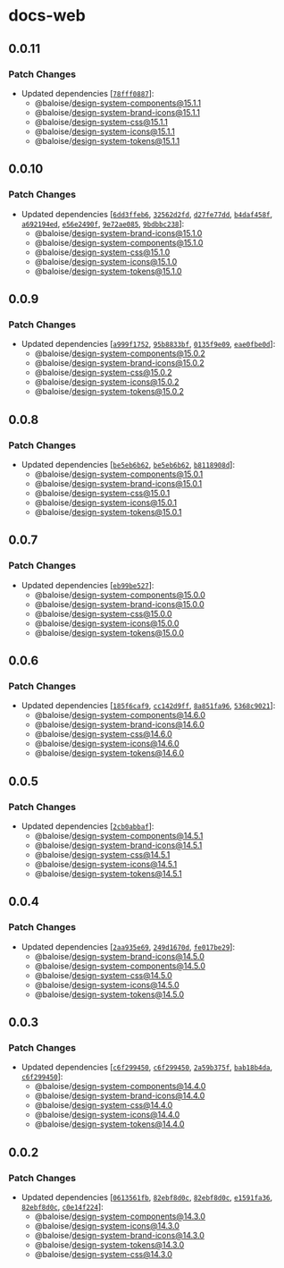 # docs-web

## 0.0.11

### Patch Changes

- Updated dependencies [[`78fff0887`](https://github.com/baloise/design-system/commit/78fff0887478700e31f4f052a61d520ffbddb0fb)]:
  - @baloise/design-system-components@15.1.1
  - @baloise/design-system-brand-icons@15.1.1
  - @baloise/design-system-css@15.1.1
  - @baloise/design-system-icons@15.1.1
  - @baloise/design-system-tokens@15.1.1

## 0.0.10

### Patch Changes

- Updated dependencies [[`6dd3ffeb6`](https://github.com/baloise/design-system/commit/6dd3ffeb67e4e78cd921e8148920277a4cb5e40f), [`32562d2fd`](https://github.com/baloise/design-system/commit/32562d2fd9c3ddeb0be252c370af8dbdd54b2370), [`d27fe77dd`](https://github.com/baloise/design-system/commit/d27fe77dd9c24c9da4a4ac7dd2be1a90ae4033cd), [`b4daf458f`](https://github.com/baloise/design-system/commit/b4daf458fc2e051c500db538b7cbecbeb9352c7b), [`a692194ed`](https://github.com/baloise/design-system/commit/a692194ed7085cb97fd4bc1f25f38f276327d277), [`e56e2490f`](https://github.com/baloise/design-system/commit/e56e2490f45ba1d707401d0121489c0869eebe7b), [`9e72ae085`](https://github.com/baloise/design-system/commit/9e72ae085e52b55c53552a427737818b14b0f187), [`9bdbbc238`](https://github.com/baloise/design-system/commit/9bdbbc23817260977e226d85db1cb527a5bad273)]:
  - @baloise/design-system-brand-icons@15.1.0
  - @baloise/design-system-components@15.1.0
  - @baloise/design-system-css@15.1.0
  - @baloise/design-system-icons@15.1.0
  - @baloise/design-system-tokens@15.1.0

## 0.0.9

### Patch Changes

- Updated dependencies [[`a999f1752`](https://github.com/baloise/design-system/commit/a999f1752d62cd3d31da085ad7d9ffbf1551352c), [`95b8833bf`](https://github.com/baloise/design-system/commit/95b8833bf2d716842131f18da39f41e9820b771e), [`0135f9e09`](https://github.com/baloise/design-system/commit/0135f9e09923066c9a38442b63aa921478912d6e), [`eae0fbe0d`](https://github.com/baloise/design-system/commit/eae0fbe0df233634f2611de05b20b4b1486b1542)]:
  - @baloise/design-system-components@15.0.2
  - @baloise/design-system-brand-icons@15.0.2
  - @baloise/design-system-css@15.0.2
  - @baloise/design-system-icons@15.0.2
  - @baloise/design-system-tokens@15.0.2

## 0.0.8

### Patch Changes

- Updated dependencies [[`be5eb6b62`](https://github.com/baloise/design-system/commit/be5eb6b620906a5fbbf152576f1ffabf0d9be8d9), [`be5eb6b62`](https://github.com/baloise/design-system/commit/be5eb6b620906a5fbbf152576f1ffabf0d9be8d9), [`b8118908d`](https://github.com/baloise/design-system/commit/b8118908d98440fc0f1d1821ddfccbc0664aecf2)]:
  - @baloise/design-system-components@15.0.1
  - @baloise/design-system-brand-icons@15.0.1
  - @baloise/design-system-css@15.0.1
  - @baloise/design-system-icons@15.0.1
  - @baloise/design-system-tokens@15.0.1

## 0.0.7

### Patch Changes

- Updated dependencies [[`eb99be527`](https://github.com/baloise/design-system/commit/eb99be527b27b61c39e0477fd74f64109a6f9609)]:
  - @baloise/design-system-components@15.0.0
  - @baloise/design-system-brand-icons@15.0.0
  - @baloise/design-system-css@15.0.0
  - @baloise/design-system-icons@15.0.0
  - @baloise/design-system-tokens@15.0.0

## 0.0.6

### Patch Changes

- Updated dependencies [[`185f6caf9`](https://github.com/baloise/design-system/commit/185f6caf9b79e7afcbb97aeda15010f54a1eb842), [`cc142d9ff`](https://github.com/baloise/design-system/commit/cc142d9ff32b76cd38f5714d22ed5c08e4e74473), [`8a851fa96`](https://github.com/baloise/design-system/commit/8a851fa965eb06c1ac0100d02c5e033832fa273b), [`5368c9021`](https://github.com/baloise/design-system/commit/5368c9021b05e5d2a966feb63008f5c7d5b5ab99)]:
  - @baloise/design-system-components@14.6.0
  - @baloise/design-system-brand-icons@14.6.0
  - @baloise/design-system-css@14.6.0
  - @baloise/design-system-icons@14.6.0
  - @baloise/design-system-tokens@14.6.0

## 0.0.5

### Patch Changes

- Updated dependencies [[`2cb0abbaf`](https://github.com/baloise/design-system/commit/2cb0abbafc6cc344ffce9928b0341c0762c1e49b)]:
  - @baloise/design-system-components@14.5.1
  - @baloise/design-system-brand-icons@14.5.1
  - @baloise/design-system-css@14.5.1
  - @baloise/design-system-icons@14.5.1
  - @baloise/design-system-tokens@14.5.1

## 0.0.4

### Patch Changes

- Updated dependencies [[`2aa935e69`](https://github.com/baloise/design-system/commit/2aa935e695f115a2cd3437e505660677cf232052), [`249d1670d`](https://github.com/baloise/design-system/commit/249d1670d06e761ec798b62469f69748220214ed), [`fe017be29`](https://github.com/baloise/design-system/commit/fe017be29077350c287015e9a32bdcdc40c18ccb)]:
  - @baloise/design-system-brand-icons@14.5.0
  - @baloise/design-system-components@14.5.0
  - @baloise/design-system-css@14.5.0
  - @baloise/design-system-icons@14.5.0
  - @baloise/design-system-tokens@14.5.0

## 0.0.3

### Patch Changes

- Updated dependencies [[`c6f299450`](https://github.com/baloise/design-system/commit/c6f2994503144b73b733dfb89ca8bf3f8d494a85), [`c6f299450`](https://github.com/baloise/design-system/commit/c6f2994503144b73b733dfb89ca8bf3f8d494a85), [`2a59b375f`](https://github.com/baloise/design-system/commit/2a59b375f15de5dbf0179004bd95dde9786fd1fc), [`bab18b4da`](https://github.com/baloise/design-system/commit/bab18b4dab90fbc914255e84c73a9e0f181560cb), [`c6f299450`](https://github.com/baloise/design-system/commit/c6f2994503144b73b733dfb89ca8bf3f8d494a85)]:
  - @baloise/design-system-components@14.4.0
  - @baloise/design-system-brand-icons@14.4.0
  - @baloise/design-system-css@14.4.0
  - @baloise/design-system-icons@14.4.0
  - @baloise/design-system-tokens@14.4.0

## 0.0.2

### Patch Changes

- Updated dependencies [[`0613561fb`](https://github.com/baloise/design-system/commit/0613561fb2aeaf4557c1845b2cd9e42f7273542a), [`82ebf8d0c`](https://github.com/baloise/design-system/commit/82ebf8d0c7a15c03682f754d904c4bff151c72f0), [`82ebf8d0c`](https://github.com/baloise/design-system/commit/82ebf8d0c7a15c03682f754d904c4bff151c72f0), [`e1591fa36`](https://github.com/baloise/design-system/commit/e1591fa363f80ffec3440375a4dbad47ab84fc05), [`82ebf8d0c`](https://github.com/baloise/design-system/commit/82ebf8d0c7a15c03682f754d904c4bff151c72f0), [`c0e14f224`](https://github.com/baloise/design-system/commit/c0e14f224491aac3bc358ee6ee768378b240b543)]:
  - @baloise/design-system-components@14.3.0
  - @baloise/design-system-icons@14.3.0
  - @baloise/design-system-brand-icons@14.3.0
  - @baloise/design-system-tokens@14.3.0
  - @baloise/design-system-css@14.3.0
